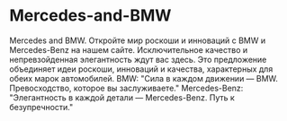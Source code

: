# Mercedes-and-BMW
Mercedes and BMW.
Откройте мир роскоши и инноваций с BMW и Mercedes-Benz на нашем сайте. Исключительное качество и непревзойденная элегантность ждут вас здесь.
Это предложение объединяет идеи роскоши, инноваций и качества, характерных для обеих марок автомобилей.
BMW:
"Сила в каждом движении — BMW. Превосходство, которое вы заслуживаете."
Mercedes-Benz:
"Элегантность в каждой детали — Mercedes-Benz. Путь к безупречности."
